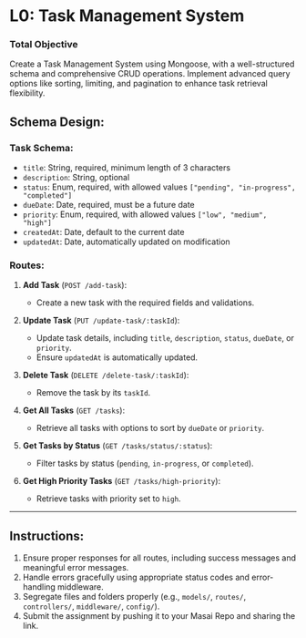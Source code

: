 # **L0: Task Management System**

### **Total Objective**

Create a Task Management System using Mongoose, with a well-structured schema and comprehensive CRUD operations. Implement advanced query options like sorting, limiting, and pagination to enhance task retrieval flexibility.

## **Schema Design**:

### **Task Schema**:

- `title`: String, required, minimum length of 3 characters
- `description`: String, optional
- `status`: Enum, required, with allowed values `["pending", "in-progress", "completed"]`
- `dueDate`: Date, required, must be a future date
- `priority`: Enum, required, with allowed values `["low", "medium", "high"]`
- `createdAt`: Date, default to the current date
- `updatedAt`: Date, automatically updated on modification

### **Routes**:

1. **Add Task** (`POST /add-task`):

   - Create a new task with the required fields and validations.

2. **Update Task** (`PUT /update-task/:taskId`):

   - Update task details, including `title`, `description`, `status`, `dueDate`, or `priority`.
   - Ensure `updatedAt` is automatically updated.

3. **Delete Task** (`DELETE /delete-task/:taskId`):

   - Remove the task by its `taskId`.

4. **Get All Tasks** (`GET /tasks`):

   - Retrieve all tasks with options to sort by `dueDate` or `priority`.

5. **Get Tasks by Status** (`GET /tasks/status/:status`):

   - Filter tasks by status (`pending`, `in-progress`, or `completed`).

6. **Get High Priority Tasks** (`GET /tasks/high-priority`):
   - Retrieve tasks with priority set to `high`.

---

## **Instructions**:

1. Ensure proper responses for all routes, including success messages and meaningful error messages.
2. Handle errors gracefully using appropriate status codes and error-handling middleware.
3. Segregate files and folders properly (e.g., `models/`, `routes/`, `controllers/`, `middleware/`, `config/`).
4. Submit the assignment by pushing it to your Masai Repo and sharing the link.
